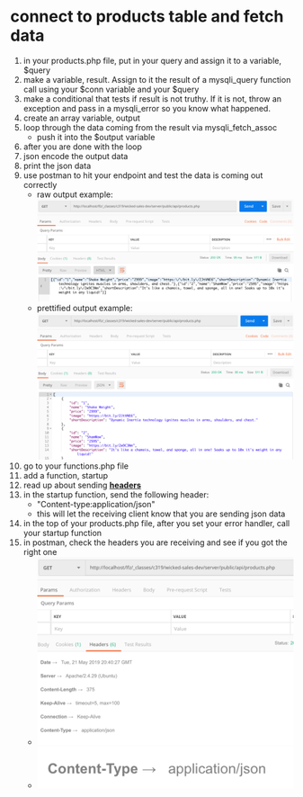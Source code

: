 # connect to products table and fetch data

1. in your products.php file, put in your query and assign it to a variable, $query
1. make a variable, result.  Assign to it the result of a mysqli_query function call using your $conn variable and your $query
1. make a conditional that tests if result is not truthy.  If it is not, throw an exception and pass in a mysqli_error so you know what happened.
1. create an array variable, output
1. loop through the data coming from the result via mysqli_fetch_assoc
    - push it into the $output variable
1. after you are done with the loop
1. json encode the output data
1. print the json data
1. use postman to hit your endpoint and test the data is coming out correctly
    * raw output example: ![raw products output](assets/be04_1.png)
    * prettified output example: ![prettified products output](assets/be04_2.png)
1. go to your functions.php file
1. add a function, startup
1. read up about sending [**headers**](header("Content-type:application/json");)
1. in the startup function, send the following header: 
    * "Content-type:application/json"
    * this will let the receiving client know that you are sending json data
1. in the top of your products.php file, after you set your error handler, call your startup function
1. in postman, check the headers you are receiving and see if you got the right one
    * ![header tab in postman](assets/be04_3.png)
    * ![json/application header](assets/be04_4.png)
